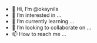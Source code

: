 - 👋 Hi, I’m @okaynils
- 👀 I’m interested in ...
- 🌱 I’m currently learning ...
- 💞️ I’m looking to collaborate on ...
- 📫 How to reach me ...

<!---
okaynils/okaynils is a ✨ special ✨ repository because its `README.md` (this file) appears on your GitHub profile.
You can click the Preview link to take a look at your changes.
--->
